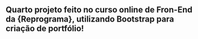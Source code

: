 ## Quarto projeto feito no curso online de Fron-End da {Reprograma}, utilizando Bootstrap para criação de portfólio!